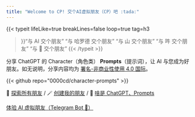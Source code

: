 ```yaml
---
title: "Welcome to CP! 交个AI虚拟朋友（CP）吧 :tada:"
---
```


{{< typeit 
  lifeLike=true
  breakLines=false
  loop=true
  tag=h3
  >}}“与 AI 交个朋友”
  “与 哈罗德 交个朋友”
  “与 山 交个朋友”
  “与 吽 交个朋友”
  “与 🐺 交个朋友”
  {{< /typeit >}}

分享 ChatGPT 的 Character（角色类） **Prompts**（提示词），让 AI 与您成为好朋友。如无说明，分享内容均为 [署名-非商业性使用 4.0 国际](https://creativecommons.org/licenses/by-nc/4.0/deed.zh)。

{{< github repo="0000cd/character-prompts" >}}

🔮 [探索所有朋友](/posts/) / 🪄 [创建我的朋友](/docs/prompts/) / 📔 [啥是 ChatGPT、Prompts](/docs/wiki/)

[体验 AI 虚拟朋友（Telegram Bot 🤖）](https://t.me/+-yL_2pY20rRjMzI1)

